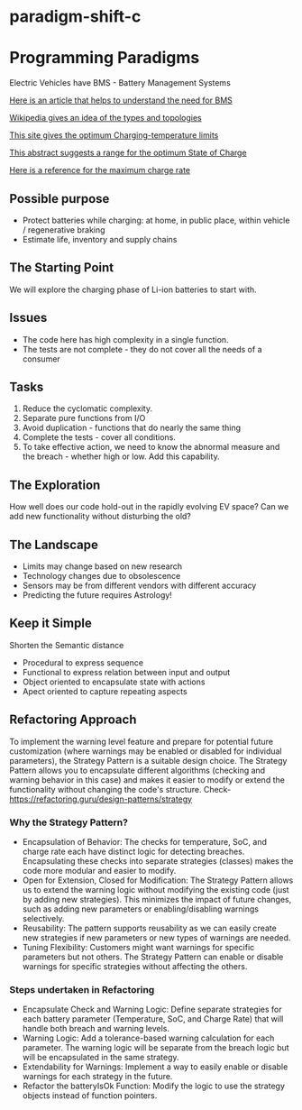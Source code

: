 # paradigm-shift-c

# Programming Paradigms

Electric Vehicles have BMS - Battery Management Systems

[Here is an article that helps to understand the need for BMS](https://circuitdigest.com/article/battery-management-system-bms-for-electric-vehicles)

[Wikipedia gives an idea of the types and topologies](https://en.wikipedia.org/wiki/Battery_management_system)

[This site gives the optimum Charging-temperature limits](https://batteryuniversity.com/learn/article/charging_at_high_and_low_temperatures)

[This abstract suggests a range for the optimum State of Charge](https://www.sciencedirect.com/science/article/pii/S2352484719310911)

[Here is a reference for the maximum charge rate](https://www.electronics-notes.com/articles/electronic_components/battery-technology/li-ion-lithium-ion-charging.php#:~:text=Constant%20current%20charge:%20In%20the%20first%20stage%20of,rate%20of%20a%20maximum%20of%200.8C%20is%20recommended.)

## Possible purpose

- Protect batteries while charging:
at home, in public place, within vehicle / regenerative braking
- Estimate life, inventory and supply chains

## The Starting Point

We will explore the charging phase of Li-ion batteries to start with.

## Issues

- The code here has high complexity in a single function.
- The tests are not complete - they do not cover all the needs of a consumer

## Tasks

1. Reduce the cyclomatic complexity.
1. Separate pure functions from I/O
1. Avoid duplication - functions that do nearly the same thing
1. Complete the tests - cover all conditions.
1. To take effective action, we need to know
the abnormal measure and the breach -
whether high or low. Add this capability.

## The Exploration

How well does our code hold-out in the rapidly evolving EV space?
Can we add new functionality without disturbing the old?

## The Landscape

- Limits may change based on new research
- Technology changes due to obsolescence
- Sensors may be from different vendors with different accuracy
- Predicting the future requires Astrology!

## Keep it Simple

Shorten the Semantic distance

- Procedural to express sequence
- Functional to express relation between input and output
- Object oriented to encapsulate state with actions
- Apect oriented to capture repeating aspects

## Refactoring Approach
  
To implement the warning level feature and prepare for potential future customization (where warnings may be enabled or disabled for individual parameters), the Strategy Pattern is a suitable design choice. The Strategy Pattern allows you to encapsulate different algorithms (checking and warning behavior in this case) and makes it easier to modify or extend the functionality without changing the code's structure. Check- https://refactoring.guru/design-patterns/strategy

### Why the Strategy Pattern?

- Encapsulation of Behavior: The checks for temperature, SoC, and charge rate each have distinct logic for detecting breaches. Encapsulating these checks into separate strategies (classes) makes the code more modular and easier to modify.
- Open for Extension, Closed for Modification: The Strategy Pattern allows us to extend the warning logic without modifying the existing code (just by adding new strategies). This minimizes the impact of future changes, such as adding new parameters or enabling/disabling warnings selectively.
- Reusability: The pattern supports reusability as we can easily create new strategies if new parameters or new types of warnings are needed.
- Tuning Flexibility: Customers might want warnings for specific parameters but not others. The Strategy Pattern can enable or disable warnings for specific strategies without affecting the others.

### Steps undertaken in Refactoring

- Encapsulate Check and Warning Logic: Define separate strategies for each battery parameter (Temperature, SoC, and Charge Rate) that will handle both breach and warning levels.
- Warning Logic: Add a tolerance-based warning calculation for each parameter. The warning logic will be separate from the breach logic but will be encapsulated in the same strategy.
- Extendability for Warnings: Implement a way to easily enable or disable warnings for each strategy in the future.
- Refactor the batteryIsOk Function: Modify the logic to use the strategy objects instead of function pointers.

